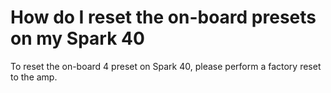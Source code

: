 # How do I reset the on-board presets on my Spark 40
To reset the on-board 4 preset on Spark 40, please perform a factory reset to the amp.